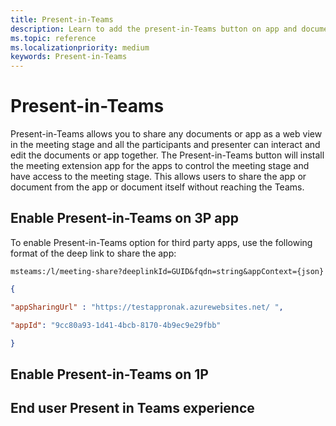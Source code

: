 ```yaml
---
title: Present-in-Teams
description: Learn to add the present-in-Teams button on app and document to share in the meeting stage
ms.topic: reference
ms.localizationpriority: medium
keywords: Present-in-Teams
---
```

# Present-in-Teams

Present-in-Teams allows you to share any documents or app as a web view in the meeting stage and all the participants and presenter can interact and edit the documents or app together. The Present-in-Teams button will install the meeting extension app for the apps to control the meeting stage and have access to the meeting stage.
This allows users to share the app or document from the app or document itself without reaching the Teams.

## Enable Present-in-Teams on 3P app

To enable Present-in-Teams option for third party apps, use the following format of the deep link to share the app:

`msteams:/l/meeting-share?deeplinkId=GUID&fqdn=string&appContext={json}`

```json
{ ​

"appSharingUrl" : "https://testappronak.azurewebsites.net/ ", ​

"appId": "9cc80a93-1d41-4bcb-8170-4b9ec9e29fbb" ​

}
```

## Enable Present-in-Teams on 1P


## End user Present in Teams experience